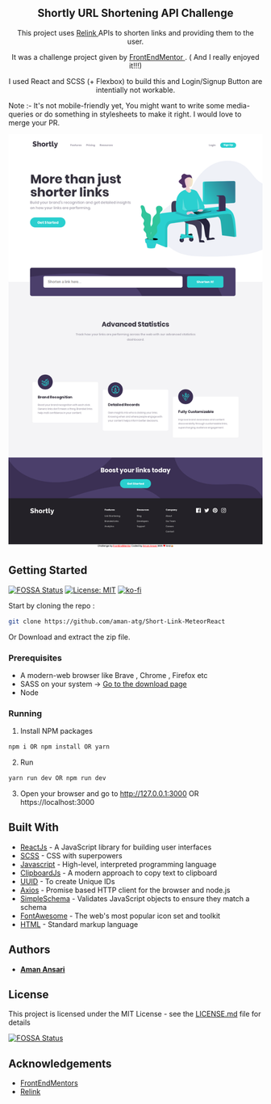 <h2  align="center" > Shortly URL Shortening API Challenge </h2>
   <p align="center">This project uses <a href="https://rel.ink"> Relink </a> APIs to shorten links and providing them to the user.  </p >
  <p align="center"> It was a challenge project given by <a href="https://frontendmentor.io"> FrontEndMentor </a> . ( And I really enjoyed it!!!)   </p >
   <p align="center">I used React and SCSS (+ Flexbox) to build this and Login/Signup Button are intentially not workable. </p>
   <p> Note :- It's not mobile-friendly yet, You might want to write some media-queries or do something in stylesheets to make it right. I would love to merge your PR. <p/>
   <p align="center"> <img  src="./public/images/Shortly.png"> </p>
 
## Getting Started
[![FOSSA Status](https://app.fossa.io/api/projects/git%2Bgithub.com%2Faman-atg%2FShortly-Landing-Page.svg?type=shield)](https://app.fossa.io/projects/git%2Bgithub.com%2Faman-atg%2FShortly-Landing-Page?ref=badge_shield)
[![License: MIT](https://img.shields.io/badge/License-MIT-green.svg)](https://opensource.org/licenses/MIT)
[![ko-fi](https://www.ko-fi.com/img/githubbutton_sm.svg)](https://ko-fi.com/M4M71JFN8)


Start by cloning the repo : 
```sh
git clone https://github.com/aman-atg/Short-Link-MeteorReact
```
Or Download and extract the zip file.

### Prerequisites

* A modern-web browser like Brave , Chrome , Firefox etc
* SASS on your system -> [Go to the download page](https://sass-lang.com/install)
* Node

### Running

1. Install NPM packages
```sh
npm i OR npm install OR yarn 
```
2. Run 
```sh
yarn run dev OR npm run dev
```
3. Open your browser and go to http://127.0.0.1:3000 OR https://localhost:3000

## Built With

* [ReactJs](https://reactjs.org) - A JavaScript library for building user interfaces
* [SCSS](https://sass-lang.com) - CSS with superpowers
* [Javascript](https://www.javascript.com/) - High-level, interpreted programming language
* [ClipboardJs](https://clipboardjs.com) - A modern approach to copy text to clipboard
* [UUID](https://www.npmjs.com/package/uuid) - To create Unique IDs
* [Axios](https://www.npmjs.com/package/axios) - Promise based HTTP client for the browser and node.js
* [SimpleSchema](https://github.com/aldeed/simple-schema-js) - Validates JavaScript objects to ensure they match a schema
* [FontAwesome](https://fontawesome.com/) - The web's most popular icon set and toolkit
* [HTML](https://www.html.com/) - Standard markup language

## Authors

* **[Aman Ansari](https://github.com/aman-atg)**

## License

This project is licensed under the MIT License - see the [LICENSE.md](https://github.com/aman-atg/Shortly-Landing-Page/blob/master/LICENSE) file for details


[![FOSSA Status](https://app.fossa.io/api/projects/git%2Bgithub.com%2Faman-atg%2FShortly-Landing-Page.svg?type=large)](https://app.fossa.io/projects/git%2Bgithub.com%2Faman-atg%2FShortly-Landing-Page?ref=badge_large)

## Acknowledgements

* [FrontEndMentors](https://frontendmentor.io)
* [Relink](https://rel.ink)
